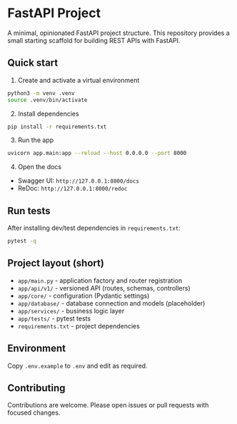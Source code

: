 # FastAPI Project

A minimal, opinionated FastAPI project structure. This repository provides a small starting scaffold for building REST APIs with FastAPI.

## Quick start

1. Create and activate a virtual environment

```bash
python3 -m venv .venv
source .venv/bin/activate
```

2. Install dependencies

```bash
pip install -r requirements.txt
```

3. Run the app

```bash
uvicorn app.main:app --reload --host 0.0.0.0 --port 8000
```

4. Open the docs

- Swagger UI: `http://127.0.0.1:8000/docs`
- ReDoc: `http://127.0.0.1:8000/redoc`

## Run tests

After installing dev/test dependencies in `requirements.txt`:

```bash
pytest -q
```

## Project layout (short)

- `app/main.py` - application factory and router registration
- `app/api/v1/` - versioned API (routes, schemas, controllers)
- `app/core/` - configuration (Pydantic settings)
- `app/database/` - database connection and models (placeholder)
- `app/services/` - business logic layer
- `app/tests/` - pytest tests
- `requirements.txt` - project dependencies

## Environment

Copy `.env.example` to `.env` and edit as required.

## Contributing

Contributions are welcome. Please open issues or pull requests with focused changes.
